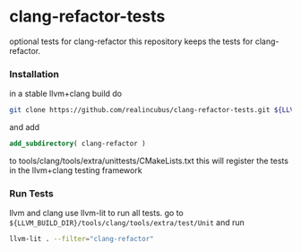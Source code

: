 clang-refactor-tests
====================

optional tests for clang-refactor
this repository keeps the tests for clang-refactor.

### Installation


in a stable llvm+clang build do
```sh
git clone https://github.com/realincubus/clang-refactor-tests.git ${LLVM_ROOT}/tools/clang/tools/extra/unittests/clang-refactor
``` 

and add 

```cmake 
add_subdirectory( clang-refactor )
```

to tools/clang/tools/extra/unittests/CMakeLists.txt
this will register the tests in the llvm+clang testing framework

### Run Tests

llvm and clang use llvm-lit to run all tests.
go to `${LLVM_BUILD_DIR}/tools/clang/tools/extra/test/Unit` and run 

```sh
llvm-lit . --filter="clang-refactor"
```
